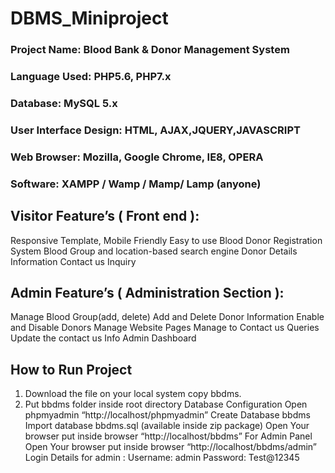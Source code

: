 # DBMS_Miniproject

### Project Name: Blood Bank & Donor Management System
### Language Used: PHP5.6, PHP7.x
### Database:	MySQL 5.x
### User Interface Design:	HTML, AJAX,JQUERY,JAVASCRIPT
### Web Browser:	Mozilla, Google Chrome, IE8, OPERA
### Software:	XAMPP / Wamp / Mamp/ Lamp (anyone)

## Visitor Feature’s ( Front end ):
Responsive Template, Mobile Friendly
Easy to use
Blood Donor Registration System
Blood Group and location-based search engine
Donor Details Information
Contact us Inquiry

## Admin Feature’s ( Administration Section ):
Manage Blood Group(add, delete)
Add and Delete Donor Information
Enable and Disable Donors
Manage Website Pages
Manage to Contact us Queries
Update the contact us Info
Admin Dashboard

## How to Run Project
1. Download the file on your local system copy bbdms.
2. Put bbdms folder inside root directory
Database Configuration
Open phpmyadmin “http://localhost/phpmyadmin”
Create Database bbdms
Import database bbdms.sql (available inside zip package)
Open Your browser put inside browser “http://localhost/bbdms”
For Admin Panel
Open Your browser put inside browser “http://localhost/bbdms/admin”
Login Details for admin :
Username: admin
Password: Test@12345
